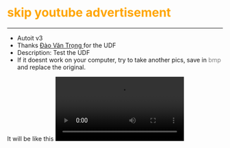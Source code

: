 
<font color = "orange">
<h1>
	skip youtube advertisement
</h1>
</font>
<hr>
<ul>
	<li>
		Autoit v3
	</li>
	<li>
		Thanks 
		<a href="https://trong.live" target = "_blank">
			Đào Văn Trọng
		</a> for the UDF
	</li>
	<li>
		Description: Test the UDF
	</li>
	<li>
		If it doesnt work on your computer, try to take another pics, save in <font color="gray"> bmp </font>and replace the original.
	</li>
</ul>

It will be like this 
<video src ="https://github.com/feature45/media/blob/huuloc/test_skip_youtube_ads.mp4?raw=true" controls>
